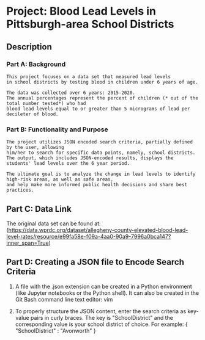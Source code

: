 # Project: Blood Lead Levels in Pittsburgh-area School Districts 

## Description 
 
### Part A: Background

    This project focuses on a data set that measured lead levels
    in school districts by testing blood in children under 6 years of age.
    
    The data was collected over 6 years: 2015-2020. 
    The annual percentages represent the percent of children (* out of the total number tested*) who had 
    blood lead levels equal to or greater than 5 micrograms of lead per decileter of blood.

### Part B: Functionality and Purpose

    The project utilizes JSON encoded search criteria, partially defined by the user, allowing
    him/her to search for specific data points, namely, school districts. 
    The output, which includes JSON-encoded results, displays the students' lead levels over the 6 year period. 
    
    The ultimate goal is to analyze the change in lead levels to identify high-risk areas, as well as safe areas,
    and help make more informed public health decisions and share best practices.  

## Part C: Data Link

   The original data set can be found at: (https://data.wprdc.org/dataset/allegheny-county-elevated-blood-lead-level-rates/resource/e99fa58e-f09a-4aa0-90a9-7996a0bca147?inner_span=True)
    
## Part D: Creating a JSON file to Encode Search Criteria 

   1. A file with the .json extension can be created in a Python environment (like Jupyter notebooks or the Python shell). 
   It can also be created in the Git Bash command line text editor: vim
   
   2. To properly structure the JSON content, enter the search criteria as key-value pairs in curly braces.
   The key is "SchoolDistrict" and the corresponding value is your school district of choice. 
   For example: { "SchoolDistrict" : "Avonworth" }
